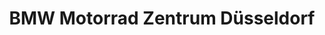 ---
title: "BMW Motorrad Zentrum Düsseldorf"
url: /duesseldorf/bmw-motorrad-zentrum-duesseldorf/
shop: Motorrad
---